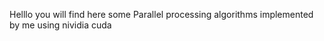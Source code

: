 Helllo you will find here some Parallel processing algorithms implemented by me using nividia cuda 

